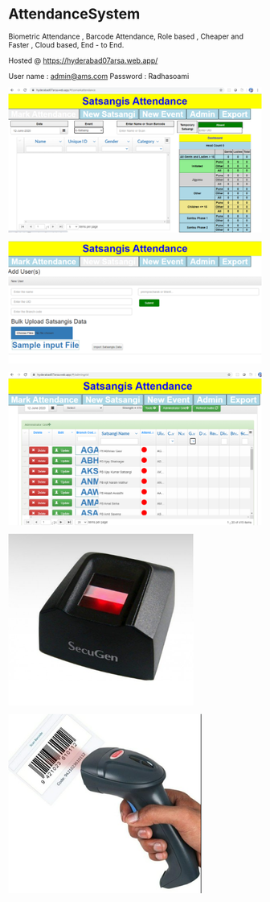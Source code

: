 # AttendanceSystem
Biometric Attendance , Barcode Attendance, Role based , Cheaper and Faster , Cloud based, End - to End.

Hosted @ https://hyderabad07arsa.web.app/

User name : admin@ams.com
Password : Radhasoami


![alt text](sc1.PNG "System Screenshot 1")

![alt text](sc2.PNG "System Screenshot 2")

![alt text](sc3.PNG "System Screenshot 3")


![alt text](biometric-scanner.PNG "Mark Attendance using Biometric device")


![alt text](barcode-scanner.PNG "Mark Attendance using Barcode scanner")


